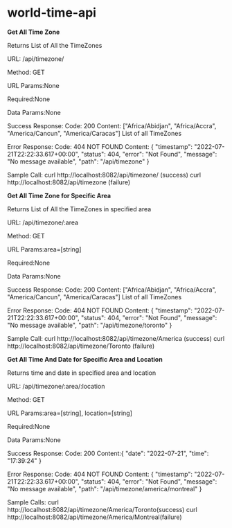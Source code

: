 # world-time-api

**Get All Time Zone**

Returns List of All the TimeZones

URL: /api/timezone/

Method: GET

URL Params:None

Required:None

Data Params:None

Success Response:
Code: 200
Content: ["Africa/Abidjan",
          "Africa/Accra",
          "America/Cancun",
          "America/Caracas"] 
          List of all TimeZones
          
Error Response:
Code: 404 NOT FOUND
Content: {
    "timestamp": "2022-07-21T22:22:33.617+00:00",
    "status": 404,
    "error": "Not Found",
    "message": "No message available",
    "path": "/api/timezone"
}

Sample Call: curl http://localhost:8082/api/timezone/ (success)
curl http://localhost:8082/api/timezone (failure)


**Get All Time Zone for Specific Area**

Returns List of All the TimeZones in specified area

URL: /api/timezone/:area

Method: GET

URL Params:area=[string]

Required:None

Data Params:None

Success Response:
Code: 200
Content: ["Africa/Abidjan",
          "Africa/Accra",
          "America/Cancun",
          "America/Caracas"] 
          List of all TimeZones
          
Error Response:
Code: 404 NOT FOUND
Content: {
    "timestamp": "2022-07-21T22:22:33.617+00:00",
    "status": 404,
    "error": "Not Found",
    "message": "No message available",
    "path": "/api/timezone/toronto"
}

Sample Call: curl http://localhost:8082/api/timezone/America (success)
curl http://localhost:8082/api/timezone/Toronto (failure)

**Get All Time And Date for Specific Area and Location**

Returns time and date in specified area and location

URL: /api/timezone/:area/:location

Method: GET

URL Params:area=[string], location=[string]

Required:None

Data Params:None

Success Response:
Code: 200
Content:{
    "date": "2022-07-21",
    "time": "17:39:24"
}
          
Error Response:
Code: 404 NOT FOUND
Content: {
    "timestamp": "2022-07-21T22:22:33.617+00:00",
    "status": 404,
    "error": "Not Found",
    "message": "No message available",
    "path": "/api/timezone/america/montreal"
}

Sample Calls: curl http://localhost:8082/api/timezone/America/Toronto(success) 
curl http://localhost:8082/api/timezone/America/Montreal(failure)
 
